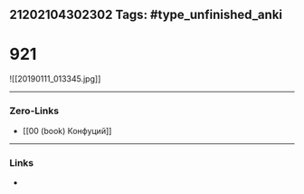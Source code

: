 21202104302302
Tags: #type_unfinished_anki
---
# 921

![[20190111_013345.jpg]]

---
### Zero-Links
- [[00 (book) Конфуций]]
---
### Links
-
